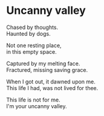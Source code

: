 # Uncanny valley

Chased by thoughts. <br>
Haunted by dogs.

Not one resting place, <br>
in this empty space.

Captured by my melting face. <br>
Fractured, missing saving grace.

When I got out, it dawned upon me. <br>
This life I had, was not lived for thee.

This life is not for me. <br>
I'm your uncanny valley.